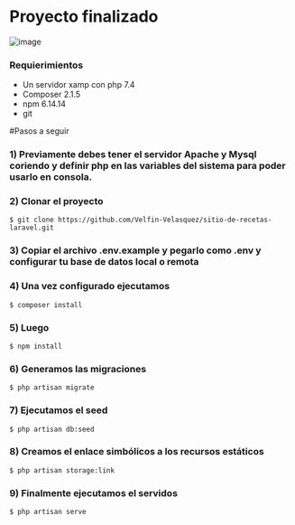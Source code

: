 # Proyecto finalizado
![image](https://raw.githubusercontent.com/velfin13/sitio-de-recetas-laravel/main/presentacion.gif)

### Requierimientos

-   Un servidor xamp con php 7.4
-   Composer 2.1.5
-   npm 6.14.14
-   git

#Pasos a seguir

### 1) Previamente debes tener el servidor Apache y Mysql coriendo y definir php en las variables del sistema para poder usarlo en consola.

### 2) Clonar el proyecto

`$ git clone https://github.com/Velfin-Velasquez/sitio-de-recetas-laravel.git`

### 3) Copiar el archivo .env.example y pegarlo como .env y configurar tu base de datos local o remota

### 4) Una vez configurado ejecutamos

`$ composer install`

### 5) Luego

`$ npm install`

### 6) Generamos las migraciones

`$ php artisan migrate`

### 7) Ejecutamos el seed

`$ php artisan db:seed`

### 8) Creamos el enlace simbólicos a los recursos estáticos

`$ php artisan storage:link`

### 9) Finalmente ejecutamos el servidos

`$ php artisan serve`
